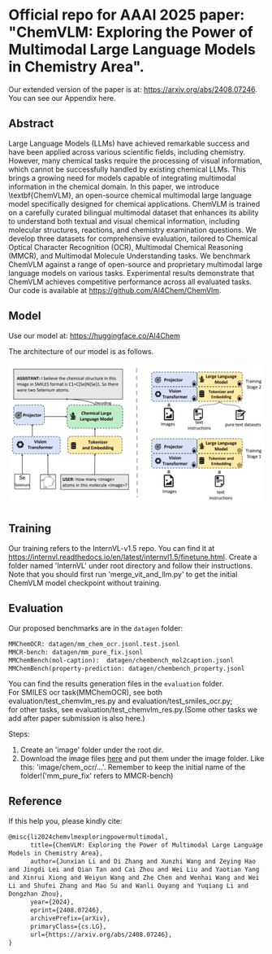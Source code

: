 # Official repo for AAAI 2025 paper: "ChemVLM: Exploring the Power of Multimodal Large Language Models in Chemistry Area".  
Our extended version of the paper is at: https://arxiv.org/abs/2408.07246. You can see our Appendix here.

## Abstract

Large Language Models (LLMs) have achieved remarkable success and have been applied across various scientific fields, including chemistry. However, many chemical tasks require the processing of visual information, which cannot be successfully handled by existing chemical LLMs. This brings a growing need for models capable of integrating multimodal information in the chemical domain. In this paper, we introduce \textbf{ChemVLM}, an open-source chemical multimodal large language model specifically designed for chemical applications. ChemVLM is trained on a carefully curated bilingual multimodal dataset that enhances its ability to understand both textual and visual chemical information, including molecular structures, reactions, and chemistry examination questions. We develop three datasets for comprehensive evaluation, tailored to Chemical Optical Character Recognition (OCR), Multimodal Chemical Reasoning (MMCR), and Multimodal Molecule Understanding tasks. We benchmark ChemVLM against a range of open-source and proprietary multimodal large language models on various tasks. Experimental results demonstrate that ChemVLM achieves competitive performance across all evaluated tasks. Our code is available at https://github.com/AI4Chem/ChemVlm.

## Model

Use our model at: https://huggingface.co/AI4Chem

The architecture of our model is as follows.

![ChemVLM](./imgs/ChemVLM.jpg)

## Training

Our training refers to the InternVL-v1.5 repo. You can find it at https://internvl.readthedocs.io/en/latest/internvl1.5/finetune.html. Create a folder named 'InternVL' under root directory and follow their instructions. Note that you should first run 'merge_vit_and_llm.py' to get the initial ChemVLM model checkpoint without training.

## Evaluation  
Our proposed benchmarks are in the ```datagen``` folder:  
```
MMChemOCR: datagen/mm_chem_ocr.jsonl.test.jsonl
MMCR-bench: datagen/mm_pure_fix.jsonl
MMChemBench(mol-caption):  datagen/chembench_mol2caption.jsonl
MMChemBench(property-prediction: datagen/chembench_property.jsonl 
```
You can find the results generation files in the ```evaluation``` folder.  
For SMILES ocr task(MMChemOCR), see both evaluation/test_chemvlm_res.py and evaluation/test_smiles_ocr.py;    
for other tasks, see evaluation/test_chemvlm_res.py.(Some other tasks we add after paper submission is also here.)

Steps:  
1. Create an 'image' folder under the root dir.
2. Download the image files <a href='https://drive.google.com/drive/folders/1zCFMTtK58SofvF5ygU21AAKcOx9L7alC?usp=drive_link'>here</a> and put them under the image folder. Like this: 'image/chem_ocr/...'. Remember to keep the initial name of the folder!('mm_pure_fix' refers to MMCR-bench)  

## Reference  
If this help you, please kindly cite:

```
@misc{li2024chemvlmexploringpowermultimodal,
      title={ChemVLM: Exploring the Power of Multimodal Large Language Models in Chemistry Area}, 
      author={Junxian Li and Di Zhang and Xunzhi Wang and Zeying Hao and Jingdi Lei and Qian Tan and Cai Zhou and Wei Liu and Yaotian Yang and Xinrui Xiong and Weiyun Wang and Zhe Chen and Wenhai Wang and Wei Li and Shufei Zhang and Mao Su and Wanli Ouyang and Yuqiang Li and Dongzhan Zhou},
      year={2024},
      eprint={2408.07246},
      archivePrefix={arXiv},
      primaryClass={cs.LG},
      url={https://arxiv.org/abs/2408.07246}, 
}
```
